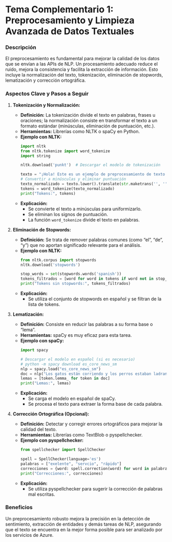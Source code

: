 # Tema Complementario 1: Preprocesamiento y Limpieza Avanzada de Datos Textuales

### Descripción  
El preprocesamiento es fundamental para mejorar la calidad de los datos que se envían a las APIs de NLP. Un procesamiento adecuado reduce el ruido, mejora la consistencia y facilita la extracción de información. Esto incluye la normalización del texto, tokenización, eliminación de stopwords, lematización y corrección ortográfica.

### Aspectos Clave y Pasos a Seguir

1. **Tokenización y Normalización:**  
   - **Definición:** La tokenización divide el texto en palabras, frases u oraciones; la normalización consiste en transformar el texto a un formato estándar (minúsculas, eliminación de puntuación, etc.).
   - **Herramientas:** Librerías como NLTK o spaCy en Python.
   - **Ejemplo con NLTK:**
     ```python
     import nltk
     from nltk.tokenize import word_tokenize
     import string

     nltk.download('punkt')  # Descargar el modelo de tokenización

     texto = "¡Hola! Este es un ejemplo de preprocesamiento de texto para NLP."
     # Convertir a minúsculas y eliminar puntuación
     texto_normalizado = texto.lower().translate(str.maketrans('', '', string.punctuation))
     tokens = word_tokenize(texto_normalizado)
     print("Tokens:", tokens)
     ```
   - **Explicación:**  
     - Se convierte el texto a minúsculas para uniformizarlo.  
     - Se eliminan los signos de puntuación.  
     - La función `word_tokenize` divide el texto en palabras.

2. **Eliminación de Stopwords:**  
   - **Definición:** Se trata de remover palabras comunes (como “el”, “de”, “y”) que no aportan significado relevante para el análisis.
   - **Ejemplo con NLTK:**
     ```python
     from nltk.corpus import stopwords
     nltk.download('stopwords')

     stop_words = set(stopwords.words('spanish'))
     tokens_filtrados = [word for word in tokens if word not in stop_words]
     print("Tokens sin stopwords:", tokens_filtrados)
     ```
   - **Explicación:**  
     - Se utiliza el conjunto de stopwords en español y se filtran de la lista de tokens.

3. **Lematización:**  
   - **Definición:** Consiste en reducir las palabras a su forma base o “lema”.
   - **Herramientas:** spaCy es muy eficaz para esta tarea.
   - **Ejemplo con spaCy:**
     ```python
     import spacy

     # Descargar el modelo en español (si es necesario)
     # python -m spacy download es_core_news_sm
     nlp = spacy.load("es_core_news_sm")
     doc = nlp("Los gatos están corriendo y los perros estaban ladrando")
     lemas = [token.lemma_ for token in doc]
     print("Lemas:", lemas)
     ```
   - **Explicación:**  
     - Se carga el modelo en español de spaCy.  
     - Se procesa el texto para extraer la forma base de cada palabra.

4. **Corrección Ortográfica (Opcional):**  
   - **Definición:** Detectar y corregir errores ortográficos para mejorar la calidad del texto.
   - **Herramientas:** Librerías como TextBlob o pyspellchecker.
   - **Ejemplo con pyspellchecker:**
     ```python
     from spellchecker import SpellChecker

     spell = SpellChecker(language='es')
     palabras = ["exelente", "servcio", "rápido"]
     correcciones = {word: spell.correction(word) for word in palabras}
     print("Correcciones:", correcciones)
     ```
   - **Explicación:**  
     - Se utiliza pyspellchecker para sugerir la corrección de palabras mal escritas.

### Beneficios  
Un preprocesamiento robusto mejora la precisión en la detección de sentimiento, extracción de entidades y demás tareas de NLP, asegurando que el texto se encuentra en la mejor forma posible para ser analizado por los servicios de Azure.
